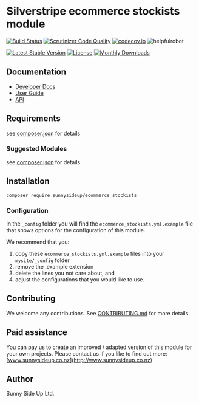 # Silverstripe ecommerce stockists module
[![Build Status](https://travis-ci.org/sunnysideup/silverstripe-ecommerce_stockists.svg?branch=master)](https://travis-ci.org/sunnysideup/silverstripe-ecommerce_stockists)
[![Scrutinizer Code Quality](https://scrutinizer-ci.com/g/sunnysideup/silverstripe-ecommerce_stockists/badges/quality-score.png?b=master)](https://scrutinizer-ci.com/g/sunnysideup/silverstripe-ecommerce_stockists/?branch=master)
[![codecov.io](https://codecov.io/github/sunnysideup/silverstripe-ecommerce_stockists/coverage.svg?branch=master)](https://codecov.io/github/sunnysideup/silverstripe-ecommerce_stockists?branch=master)
![helpfulrobot](https://helpfulrobot.io/sunnysideup/ecommerce_stockists/badge)

[![Latest Stable Version](https://poser.pugx.org/sunnysideup/ecommerce_stockists/version)](https://packagist.org/packages/sunnysideup/ecommerce_stockists)
[![License](https://poser.pugx.org/sunnysideup/ecommerce_stockists/license)](https://packagist.org/packages/sunnysideup/ecommerce_stockists)
[![Monthly Downloads](https://poser.pugx.org/sunnysideup/ecommerce_stockists/d/monthly)](https://packagist.org/packages/sunnysideup/ecommerce_stockists)


## Documentation



 * [Developer Docs](docs/en/INDEX.md)
 * [User Guide](docs/en/userguide.md)
 * [API](http://ssmods.com/apis/ecommerce_stockists/docs/en/api/)

## Requirements



see [composer.json](composer.json) for details

### Suggested Modules



see [composer.json](composer.json) for details


## Installation


```
composer require sunnysideup/ecommerce_stockists
```

### Configuration



In the `_config` folder you will find the `ecommerce_stockists.yml.example`
file that shows options for the configuration of this module.

We recommend that you:

  1. copy these `ecommerce_stockists.yml.example` files into your
`mysite/_config` folder
  2. remove the .example extension
  3. delete the lines you not care about, and
  4. adjust the configurations that you would like to use.


## Contributing



We welcome any contributions. See [CONTRIBUTING.md](CONTRIBUTING.md) for more details.

## Paid assistance



You can pay us to create an improved / adapted version of this module for your own projects.  Please contact us if you like to find out more: [www.sunnysideup.co.nz](http://www.sunnysideup.co.nz)

## Author



Sunny Side Up Ltd.
